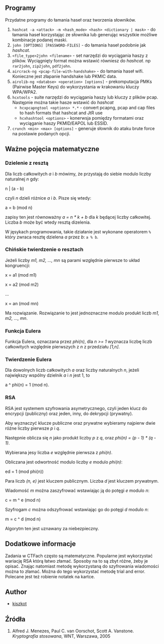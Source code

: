 ## Programy

Przydatne programy do łamania haseł oraz tworzenia słowników.

1. `hashcat -a <attack> -m <hash_mode> <hash> <dictionary | mask>` - do łamania haseł korzystając ze słownika lub generując wszystkie możliwe kombinacje podanej maski.
2. `john [OPTIONS] [PASSWORD-FILES]` - do łamania haseł podobnie jak _hashcat_.
3. `<file_type>2john <filename>` - set narzędzi do wyciągania haszy z plików. Wyciągnięty format można wstawić równiesz do _hashcat_. np `rar2john`, `zip2john`, `pdf2john`.
4. `aircrack-ng <pcap-file-with-handshake>` - do łamania haseł wifi. Konieczne jest złapanie handshake lub PKMIC data.
5. `airolib-ng <databse> <operation> [options]` - prekomputacja PMKs (Pairwise Master Keys) do wykorzystania w krakowaniu kluczy WPA/WPA2.
6. `hcxtools` - suite narzędzi do wyciągania haszy lub kluczy z plików pcap. Następnie można takie hasze wstawić do _hashcat_
    - `hcxpcapngtool <options> *.*` - convert pcapng, pcap and cap files to hash formats that hashcat and JtR use
    - `hcxhashtool <options>` - konerwsja pomiędzy formatami oraz wyciąganie haszy PKMID/EAPOL lub ESSID.
7. `crunch <min> <max> [options]` - generuje słownik do ataku brute force na postawie podanych opcji.

## Ważne pojęcia matematyczne

### Dzielenie z resztą

Dla liczb całkowitych _a_ i _b_ mówimy, że przystają do siebie modulo liczby naturalnej _n_ gdy:

n | (a - b)

czyli _n_ dzieli różnice _a_ i _b_. Pisze się wtedy:

a = b (mod n)

zapisy ten jest równoważny _a = n * k + b_ dla _k_ będącej liczby całkowitej. Liczba _b_ może być wtedy resztą dizelenia.

W jęsykach programowania, takie działanie jest wykonane operatorem `%` który zwraca resztę dzielena _a_ przez _b_: `a % b`.

### Chińskie twierdzenie o resztach

Jeżeli liczby _m1, m2, ..., mn_ są parami względnie pierwsze to układ kongruencji:

x = a1 (mod m1)

x = a2 (mod m2)

...

x = an (mod mn)

Ma rozwiązanie. Rozwiązanie to jest jednoznaczne modulo produkt liczb _m1, m2, ..., mn_.

### Funkcja Eulera

Funkcja Eulera, oznaczana przez _phi(n)_, dla _n >= 1_ wyznacza liczbę liczb całkowitych względnie pierwszych z _n_ z przedziału _[1,n]_.

### Twierdzenie Eulera

Dla dowolnych liczb całkowitych _a_ oraz liczby naturalnych _n_, jeżeli największy wspólny dzielnik _a_ i _n_ jest 1, to 

a ^ phi(n) = 1 (mod n).

### RSA

RSA jest systemem szyfrowania asymetrycznego, czyli jeden klucz do encrypcji (publiczny) oraz jeden, inny, do dekrypcji (prywatny).

Aby wyznaczyć klucze publiczne oraz prywatne wybieramy najpierw dwie różne liczby pierwsze _p_ i _q_.

Następnie oblicza się _n_ jako produkt liczby _p_ z _q_, oraz _phi(n) = (p - 1) * (q - 1)_.

Wybierana jesy liczba _e_ względnie pierwsza z _phi(n)_.

Obliczana jest odwortność modulo liczby _e_ modulo _phi(n)_:

ed = 1 (mod phi(n))

Para liczb _(n, e)_ jest kluczem publicznym. Liczba _d_ jest kluczem prywatnym.

Wiadomość _m_ można zaszyfrować wstawiając ją do potęgi _e_ modulo _n_:

c = m ^ e (mod n)

Szyfrogam _c_ można odszyfrować wstawiając go do potęgi _d_ modulo _n_:

m = c ^ d (mod n)

Algorytm ten jest uznawany za niebezpieczny.

## Dodatkowe informacje

Zadania w CTFach często są matematyczne. Popularne jest wykorzystać wariację RSA którą łatwo złamać. Sposoby na to są zbyt różne, żeby je opisać. Znając natomiast metodę wykorzystaną do szyfrowania wiadomości można to złamać. Można do tego wykorzystać metodę trial and error. Polecane jest też robienie notatek na kartce.

## Author

- [kiszkot](https://gists.github.com/kiszkot)

## Źródła

1. Alfred J. Menezes, Paul C. van Oorschot, Scott A. Vanstone. _Kryptografia stosowana_, WNT, Warszawa, 2005